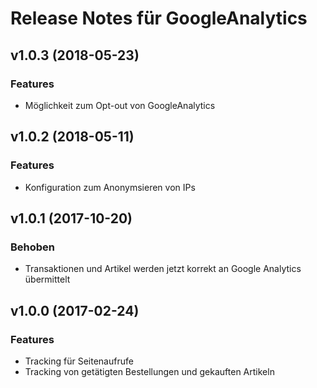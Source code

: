 # Release Notes für GoogleAnalytics

## v1.0.3 (2018-05-23)
### Features
- Möglichkeit zum Opt-out von GoogleAnalytics

## v1.0.2 (2018-05-11)
### Features
- Konfiguration zum Anonymsieren von IPs

## v1.0.1 (2017-10-20)
### Behoben
- Transaktionen und Artikel werden jetzt korrekt an Google Analytics übermittelt

## v1.0.0 (2017-02-24)
### Features
- Tracking für Seitenaufrufe
- Tracking von getätigten Bestellungen und gekauften Artikeln
